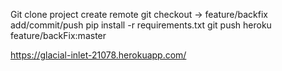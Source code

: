 Git clone project 
create remote 
git checkout -> feature/backfix
add/commit/push 
pip install -r requirements.txt
git push heroku feature/backFix:master

https://glacial-inlet-21078.herokuapp.com/ 
